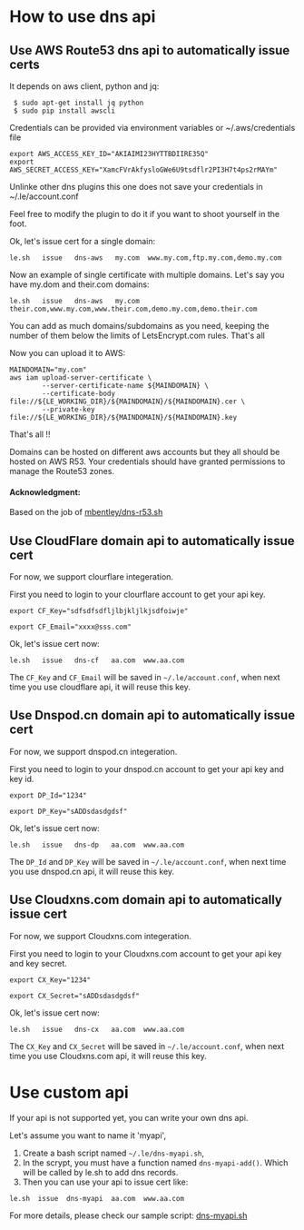 # How to use dns api

## Use AWS Route53 dns api to automatically issue certs

It depends on aws client, python and jq:
```
 $ sudo apt-get install jq python
 $ sudo pip install awscli
```

Credentials can be provided via environment variables or ~/.aws/credentials file

```
export AWS_ACCESS_KEY_ID="AKIAIMI23HYTTBDIIRE35Q"
export AWS_SECRET_ACCESS_KEY="XamcFVrAkfysloGWe6U9tsdflr2PI3H7t4ps2rMAYm"
```

Unlinke other dns plugins this one does not save your credentials in ~/.le/account.conf

Feel free to modify the plugin to do it if you want to shoot yourself in the foot.

Ok, let's issue cert for a single domain:
```
le.sh   issue   dns-aws   my.com  www.my.com,ftp.my.com,demo.my.com
```

Now an example of single certificate with multiple domains. Let's say you have my.dom and their.com domains:

```
le.sh   issue   dns-aws   my.com  their.com,www.my.com,www.their.com,demo.my.com,demo.their.com
```

You can add as much domains/subdomains as you need, keeping the number of them below the limits of LetsEncrypt.com rules. That's all



Now you can upload it to AWS:
```
MAINDOMAIN="my.com"
aws iam upload-server-certificate \
        --server-certificate-name ${MAINDOMAIN} \
        --certificate-body file://${LE_WORKING_DIR}/${MAINDOMAIN}/${MAINDOMAIN}.cer \
        --private-key file://${LE_WORKING_DIR}/${MAINDOMAIN}/${MAINDOMAIN}.key
```

That's all !!


Domains can be hosted on different aws accounts but they all should be hosted on AWS R53.
 Your credentials should have granted permissions to manage the Route53 zones.

#### Acknowledgment:
Based on the job of [mbentley/dns-r53.sh](https://gist.github.com/mbentley/d5da0bf962f050dd07ec)



## Use CloudFlare domain api to automatically issue cert

For now, we support clourflare integeration.

First you need to login to your clourflare account to get your api key.

```
export CF_Key="sdfsdfsdfljlbjkljlkjsdfoiwje"

export CF_Email="xxxx@sss.com"

```

Ok, let's issue cert now:
```
le.sh   issue   dns-cf   aa.com  www.aa.com
```

The `CF_Key` and `CF_Email`  will be saved in `~/.le/account.conf`, when next time you use cloudflare api, it will reuse this key.



## Use Dnspod.cn domain api to automatically issue cert

For now, we support dnspod.cn integeration.

First you need to login to your dnspod.cn account to get your api key and key id.

```
export DP_Id="1234"

export DP_Key="sADDsdasdgdsf"

```

Ok, let's issue cert now:
```
le.sh   issue   dns-dp   aa.com  www.aa.com
```

The `DP_Id` and `DP_Key`  will be saved in `~/.le/account.conf`, when next time you use dnspod.cn api, it will reuse this key.


## Use Cloudxns.com domain api to automatically issue cert

For now, we support Cloudxns.com integeration.

First you need to login to your Cloudxns.com account to get your api key and key secret.

```
export CX_Key="1234"

export CX_Secret="sADDsdasdgdsf"

```

Ok, let's issue cert now:
```
le.sh   issue   dns-cx   aa.com  www.aa.com
```

The `CX_Key` and `CX_Secret`  will be saved in `~/.le/account.conf`, when next time you use Cloudxns.com api, it will reuse this key.



# Use custom api

If your api is not supported yet,  you can write your own dns api.

Let's assume you want to name it 'myapi',

1. Create a bash script named  `~/.le/dns-myapi.sh`,
2. In the scrypt, you must have a function named `dns-myapi-add()`. Which will be called by le.sh to add dns records.
3. Then you can use your api to issue cert like:

```
le.sh  issue  dns-myapi  aa.com  www.aa.com
```

For more details, please check our sample script: [dns-myapi.sh](dns-myapi.sh)




